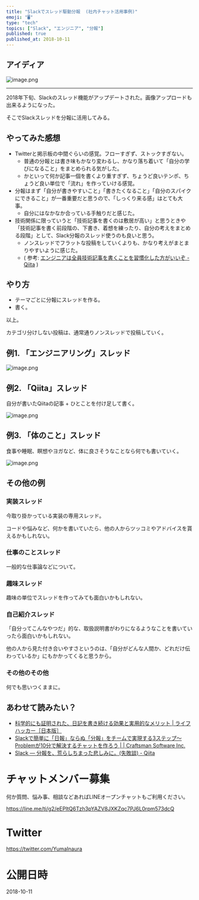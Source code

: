```yaml
---
title: "Slackでスレッド駆動分報  (社内チャット活用事例)"
emoji: "🖥"
type: "tech"
topics: ["Slack", "エンジニア", "分報"]
published: true
published_at: 2018-10-11
---
```


## アイディア

![image.png](https://qiita-image-store.s3.amazonaws.com/0/89618/a76973ea-095d-5de5-c91f-aa0df36a9e66.png)

---

2018年下旬、Slackのスレッド機能がアップデートされた。画像アップロードも出来るようになった。

そこでSlackスレッドを分報に活用してみる。

## やってみた感想

- Twitterと掲示板の中間ぐらいの感覚。フローすぎず、ストックすぎない。
  - 普通の分報とは書き味もかなり変わるし、かなり落ち着いて「自分の学びになること」をまとめられる気がした。
  - かといって何か記事一個を書くより重すぎず、ちょうど良いテンポ、ちょうど良い単位で「流れ」を作っていける感覚。
- 分報はまず「自分が書きやすいこと」「書きたくなること」「自分のスパイクにできること」が一番重要だと思うので、「しっくり来る感」はとても大事。
  - 自分にはなかなか合っている手触りだと感じた。
- 技術関係に限っていうと「技術記事を書くのは敷居が高い」と思うときや「技術記事を書く前段階の、下書き、着想を練ったり、自分の考えをまとめる段階」として、Slack分報のスレッド使うのも良いと思う。
  - ノンスレッドでフラットな投稿をしていくよりも、かなり考えがまとまりやすいように感じた。
  - ( 参考: [エンジニアは全員技術記事を書くことを習慣化した方がいいぞ - Qiita](https://qiita.com/HiromuMasuda0228/items/a71dea7ef4d77a30b118) )

## やり方

- テーマごとに分報にスレッドを作る。
- 書く。

以上。

カテゴリ分けしない投稿は、通常通りノンスレッドで投稿していく。

## 例1. 「エンジニアリング」スレッド

![image.png](https://qiita-image-store.s3.amazonaws.com/0/89618/cec25afc-ffec-d3ee-f7a0-9b5922035047.png)

## 例2. 「Qiita」スレッド

自分が書いたQiitaの記事 + ひとことを付け足して書く。

![image.png](https://qiita-image-store.s3.amazonaws.com/0/89618/76f2cd4e-1d6c-9263-b1b0-0b6b544ea1f1.png)

## 例3. 「体のこと」スレッド

食事や睡眠、瞑想やヨガなど、体に良さそうなことなら何でも書いていく。

![image.png](https://qiita-image-store.s3.amazonaws.com/0/89618/90dabbb6-b96c-3c4d-bb8a-4a9e4441a65f.png)

## その他の例

### 実装スレッド

今取り掛かっている実装の専用スレッド。

コードや悩みなど、何かを書いていたら、他の人からツッコミやアドバイスを貰えるかもしれない。

### 仕事のことスレッド

一般的な仕事論などについて。

### 趣味スレッド

趣味の単位でスレッドを作ってみても面白いかもしれない。

### 自己紹介スレッド

「自分ってこんなやつだ」的な、取扱説明書がわりになるようなことを書いていったら面白いかもしれない。

他の人から見た付き合いやすさというのは、「自分がどんな人間か、どれだけ伝わっているか」にもかかってくると思うから。

### その他のその他

何でも思いつくままに。

## あわせて読みたい？

- [科学的にも証明された、日記を書き続ける効果と実用的なメリット | ライフハッカー［日本版］](https://www.lifehacker.jp/2014/06/140604journal.html)
- [Slackで簡単に「日報」ならぬ「分報」をチームで実現する3ステップ〜Problemが10分で解決するチャットを作ろう | | Craftsman Software Inc.](http://c16e.com/1511101558/)
- [Slack — 分報を、荒らしちまった悲しみに。(失敗談) - Qiita](https://qiita.com/YumaInaura/items/d4d6adfdf20234d14136)








<!-- Update From Qiita API -->

# チャットメンバー募集


何か質問、悩み事、相談などあればLINEオープンチャットもご利用ください。

https://line.me/ti/g2/eEPltQ6Tzh3pYAZV8JXKZqc7PJ6L0rpm573dcQ





# Twitter


https://twitter.com/YumaInaura


<!-- Update From Qiita API -->



# 公開日時

2018-10-11
